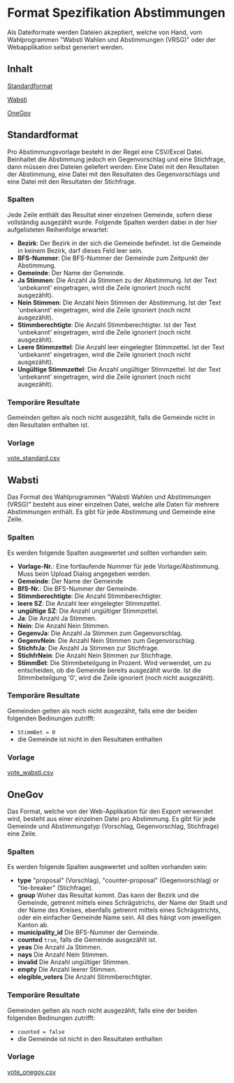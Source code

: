 # Format Spezifikation Abstimmungen

Als Dateiformate werden Dateien akzeptiert, welche von Hand, vom Wahlprogrammen "Wabsti Wahlen und Abstimmungen (VRSG)" oder der Webapplikation selbst generiert werden.

## Inhalt

[Standardformat](#standardformat)

[Wabsti](#wabsti)

[OneGov](#onegov)


## Standardformat

Pro Abstimmungsvorlage besteht in der Regel eine CSV/Excel Datei. Beinhaltet die Abstimmung jedoch ein Gegenvorschlag und eine Stichfrage, dann müssen drei Dateien geliefert werden: Eine Datei mit den Resultaten der Abstimmung, eine Datei mit den Resultaten des Gegenvorschlags und eine Datei mit den Resultaten der Stichfrage.

### Spalten

Jede Zeile enthält das Resultat einer einzelnen Gemeinde, sofern diese
vollständig ausgezählt wurde. Folgende Spalten werden dabei in der hier
aufgelisteten Reihenfolge erwartet:

- **Bezirk**: Der Bezirk in der sich die Gemeinde befindet. Ist die Gemeinde in keinem Bezirk, darf dieses Feld leer sein.
- **BFS-Nummer**: Die BFS-Nummer der Gemeinde zum Zeitpunkt der Abstimmung.
- **Gemeinde**: Der Name der Gemeinde.
- **Ja Stimmen**: Die Anzahl Ja Stimmen zu der Abstimmung. Ist der Text 'unbekannt' eingetragen, wird die Zeile ignoriert (noch nicht ausgezählt).
- **Nein Stimmen**: Die Anzahl Nein Stimmen der Abstimmung. Ist der Text 'unbekannt' eingetragen, wird die Zeile ignoriert (noch nicht ausgezählt).
- **Stimmberechtigte**: Die Anzahl Stimmberechtigter. Ist der Text 'unbekannt' eingetragen, wird die Zeile ignoriert (noch nicht ausgezählt).
- **Leere Stimmzettel**: Die Anzahl leer eingelegter Stimmzettel. Ist der Text 'unbekannt' eingetragen, wird die Zeile ignoriert (noch nicht ausgezählt).
- **Ungültige Stimmzettel**: Die Anzahl ungültiger Stimmzettel. Ist der Text 'unbekannt' eingetragen, wird die Zeile ignoriert (noch nicht ausgezählt).

### Temporäre Resultate

Gemeinden gelten als noch nicht ausgezählt, falls die Gemeinde nicht in den Resultaten enthalten ist.

### Vorlage

[vote_standard.csv](https://raw.githubusercontent.com/OneGov/onegov.election_day/master/docs/templates/vote_standard.csv)


## Wabsti

Das Format des Wahlprogrammen "Wabsti Wahlen und Abstimmungen (VRSG)" besteht aus einer einzelnen Datei, welche alle Daten für mehrere Abstimmungen enthält. Es gibt für jede Abstimmung und Gemeinde eine Zeile.

### Spalten

Es werden folgende Spalten ausgewertet und sollten vorhanden sein:

- **Vorlage-Nr.**: Eine fortlaufende Nummer für jede Vorlage/Abstimmung. Muss beim Upload Dialog angegeben werden.
- **Gemeinde**: Der Name der Gemeinde
- **BfS-Nr.**: Die BFS-Nummer der Gemeinde.
- **Stimmberechtigte**: Die Anzahl Stimmberechtigter.
- **leere SZ**: Die Anzahl leer eingelegter Stimmzettel.
- **ungültige SZ**: Die Anzahl ungültiger Stimmzettel.
- **Ja**: Die Anzahl Ja Stimmen.
- **Nein**: Die Anzahl Nein Stimmen.
- **GegenvJa**: Die Anzahl Ja Stimmen zum Gegenvorschlag.
- **GegenvNein**:  Die Anzahl Nein Stimmen zum Gegenvorschlag.
- **StichfrJa**: Die Anzahl Ja Stimmen zur Stichfrage.
- **StichfrNein**: Die Anzahl Nein Stimmen zur Stichfrage.
- **StimmBet**: Die Stimmbeteilgung in Prozent. Wird verwendet, um zu entscheiden, ob die Gemeinde bereits ausgezählt wurde. Ist die Stimmbeteilgung '0', wird die Zeile ignoriert (noch nicht ausgezählt).

### Temporäre Resultate

Gemeinden gelten als noch nicht ausgezählt, falls eine der beiden folgenden Bedinungen zutrifft:
- ``StimmBet = 0``
- die Gemeinde ist nicht in den Resultaten enthalten

### Vorlage

[vote_wabsti.csv](https://raw.githubusercontent.com/OneGov/onegov.election_day/master/docs/templates/vote_wabsti.csv)


## OneGov

Das Format, welche von der Web-Applikation für den Export verwendet wird, besteht aus einer einzelnen Datei pro Abstimmung. Es gibt für jede Gemeinde und Abstimmungstyp (Vorschlag, Gegenvorschlag, Stichfrage) eine Zeile.

### Spalten

Es werden folgende Spalten ausgewertet und sollten vorhanden sein:

- **type** "proposal" (Vorschlag), "counter-proposal" (Gegenvorschlag) or "tie-breaker" (Stichfrage).
- **group** Woher das Resultat kommt. Das kann der Bezirk und die Gemeinde, getrennt mittels eines Schrägstrichs, der Name der Stadt und der Name des Kreises, ebenfalls getrennt mittels eines Schrägstrichts, oder ein einfacher Gemeinde Name sein. All dies hängt vom jeweiligen Kanton ab.
- **municipality_id** Die BFS-Nummer der Gemeinde.
- **counted** ``true``, falls die Gemeinde ausgezählt ist.
- **yeas** Die Anzahl Ja Stimmen.
- **nays** Die Anzahl Nein Stimmen.
- **invalid** Die Anzahl ungültiger Stimmen.
- **empty** Die Anzahl leerer Stimmen.
- **elegible_voters** Die Anzahl Stimmberechtigter.

### Temporäre Resultate

Gemeinden gelten als noch nicht ausgezählt, falls eine der beiden folgenden Bedinungen zutrifft:
- ``counted = false``
- die Gemeinde ist nicht in den Resultaten enthalten

### Vorlage

[vote_onegov.csv](https://raw.githubusercontent.com/OneGov/onegov.election_day/master/docs/templates/vote_onegov.csv)
